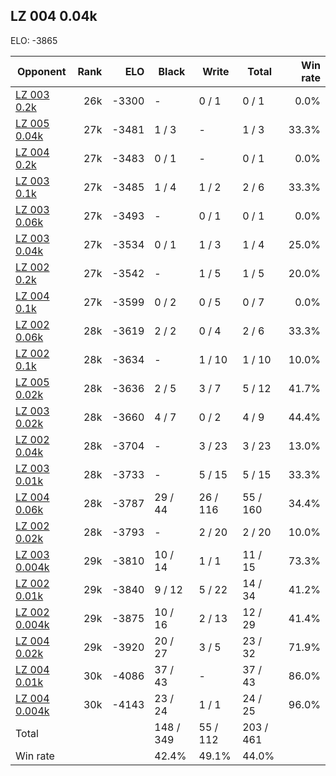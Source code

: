 ## LZ 004 0.04k ##

ELO: -3865

Opponent | Rank | ELO | Black | Write | Total | Win rate
---------|-----:|----:|-------|-------|-------|-------:
[LZ 003 0.2k](LZ%20003%200.2k.md) | 26k | -3300 | - | 0 / 1 | 0 / 1 | 0.0%
[LZ 005 0.04k](LZ%20005%200.04k.md) | 27k | -3481 | 1 / 3 | - | 1 / 3 | 33.3%
[LZ 004 0.2k](LZ%20004%200.2k.md) | 27k | -3483 | 0 / 1 | - | 0 / 1 | 0.0%
[LZ 003 0.1k](LZ%20003%200.1k.md) | 27k | -3485 | 1 / 4 | 1 / 2 | 2 / 6 | 33.3%
[LZ 003 0.06k](LZ%20003%200.06k.md) | 27k | -3493 | - | 0 / 1 | 0 / 1 | 0.0%
[LZ 003 0.04k](LZ%20003%200.04k.md) | 27k | -3534 | 0 / 1 | 1 / 3 | 1 / 4 | 25.0%
[LZ 002 0.2k](LZ%20002%200.2k.md) | 27k | -3542 | - | 1 / 5 | 1 / 5 | 20.0%
[LZ 004 0.1k](LZ%20004%200.1k.md) | 27k | -3599 | 0 / 2 | 0 / 5 | 0 / 7 | 0.0%
[LZ 002 0.06k](LZ%20002%200.06k.md) | 28k | -3619 | 2 / 2 | 0 / 4 | 2 / 6 | 33.3%
[LZ 002 0.1k](LZ%20002%200.1k.md) | 28k | -3634 | - | 1 / 10 | 1 / 10 | 10.0%
[LZ 005 0.02k](LZ%20005%200.02k.md) | 28k | -3636 | 2 / 5 | 3 / 7 | 5 / 12 | 41.7%
[LZ 003 0.02k](LZ%20003%200.02k.md) | 28k | -3660 | 4 / 7 | 0 / 2 | 4 / 9 | 44.4%
[LZ 002 0.04k](LZ%20002%200.04k.md) | 28k | -3704 | - | 3 / 23 | 3 / 23 | 13.0%
[LZ 003 0.01k](LZ%20003%200.01k.md) | 28k | -3733 | - | 5 / 15 | 5 / 15 | 33.3%
[LZ 004 0.06k](LZ%20004%200.06k.md) | 28k | -3787 | 29 / 44 | 26 / 116 | 55 / 160 | 34.4%
[LZ 002 0.02k](LZ%20002%200.02k.md) | 28k | -3793 | - | 2 / 20 | 2 / 20 | 10.0%
[LZ 003 0.004k](LZ%20003%200.004k.md) | 29k | -3810 | 10 / 14 | 1 / 1 | 11 / 15 | 73.3%
[LZ 002 0.01k](LZ%20002%200.01k.md) | 29k | -3840 | 9 / 12 | 5 / 22 | 14 / 34 | 41.2%
[LZ 002 0.004k](LZ%20002%200.004k.md) | 29k | -3875 | 10 / 16 | 2 / 13 | 12 / 29 | 41.4%
[LZ 004 0.02k](LZ%20004%200.02k.md) | 29k | -3920 | 20 / 27 | 3 / 5 | 23 / 32 | 71.9%
[LZ 004 0.01k](LZ%20004%200.01k.md) | 30k | -4086 | 37 / 43 | - | 37 / 43 | 86.0%
[LZ 004 0.004k](LZ%20004%200.004k.md) | 30k | -4143 | 23 / 24 | 1 / 1 | 24 / 25 | 96.0%
Total | | | 148 / 349 | 55 / 112 | 203 / 461 | 
Win rate| | | 42.4% | 49.1% | 44.0% | 
